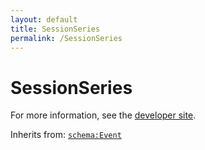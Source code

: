 ```yaml
---
layout: default
title: SessionSeries
permalink: /SessionSeries
---
```


# SessionSeries


For more information, see the [developer site](https://developer.openactive.io/data-model/types/sessionseries).

Inherits from: [`schema:Event`](https://schema.org/Event)

